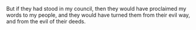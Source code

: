 But if they had stood in my council, then they would have proclaimed my words to my people, and they would have turned them from their evil way, and from the evil of their deeds.
